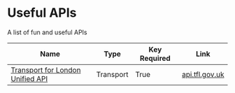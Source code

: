 # Useful APIs
A list of fun and useful APIs

| Name | Type | Key Required | Link |
| ----------- | ----------- | ----------- | ----------- |
| [Transport for London Unified API](https://api.tfl.gov.uk) | Transport | True | [api.tfl.gov.uk](https://api.tfl.gov.uk) |
